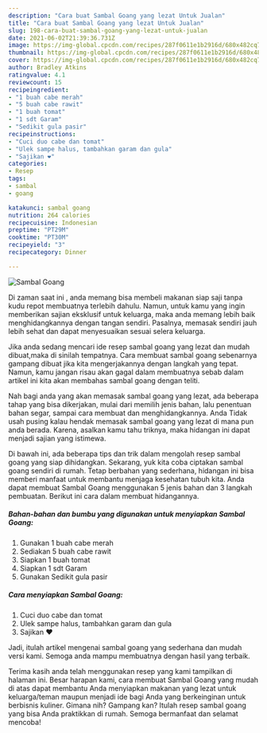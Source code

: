 ```yaml
---
description: "Cara buat Sambal Goang yang lezat Untuk Jualan"
title: "Cara buat Sambal Goang yang lezat Untuk Jualan"
slug: 198-cara-buat-sambal-goang-yang-lezat-untuk-jualan
date: 2021-06-02T21:39:36.731Z
image: https://img-global.cpcdn.com/recipes/287f0611e1b2916d/680x482cq70/sambal-goang-foto-resep-utama.jpg
thumbnail: https://img-global.cpcdn.com/recipes/287f0611e1b2916d/680x482cq70/sambal-goang-foto-resep-utama.jpg
cover: https://img-global.cpcdn.com/recipes/287f0611e1b2916d/680x482cq70/sambal-goang-foto-resep-utama.jpg
author: Bradley Atkins
ratingvalue: 4.1
reviewcount: 15
recipeingredient:
- "1 buah cabe merah"
- "5 buah cabe rawit"
- "1 buah tomat"
- "1 sdt Garam"
- "Sedikit gula pasir"
recipeinstructions:
- "Cuci duo cabe dan tomat"
- "Ulek sampe halus, tambahkan garam dan gula"
- "Sajikan ❤"
categories:
- Resep
tags:
- sambal
- goang

katakunci: sambal goang 
nutrition: 264 calories
recipecuisine: Indonesian
preptime: "PT29M"
cooktime: "PT30M"
recipeyield: "3"
recipecategory: Dinner

---
```



![Sambal Goang](https://img-global.cpcdn.com/recipes/287f0611e1b2916d/680x482cq70/sambal-goang-foto-resep-utama.jpg)

Di zaman  saat ini , anda memang bisa membeli makanan siap saji tanpa kudu repot membuatnya terlebih dahulu. Namun, untuk kamu yang ingin memberikan sajian eksklusif untuk keluarga, maka anda memang lebih baik menghidangkannya dengan tangan sendiri. Pasalnya, memasak sendiri jauh lebih sehat dan dapat menyesuaikan sesuai selera keluarga.

Jika anda sedang mencari ide resep sambal goang yang lezat dan mudah dibuat,maka di sinilah tempatnya. Cara membuat sambal goang  sebenarnya gampang dibuat jika kita mengerjakannya dengan langkah yang tepat. Namun, kamu jangan risau akan gagal dalam membuatnya 
sebab dalam artikel ini kita akan membahas sambal goang dengan teliti.  



Nah bagi anda yang akan memasak sambal goang yang lezat, ada beberapa tahap yang bisa dikerjakan, mulai dari memilih jenis bahan, lalu penentuan bahan segar, sampai cara membuat dan menghidangkannya. Anda Tidak usah pusing kalau hendak memasak sambal goang yang lezat di mana pun anda berada. Karena, asalkan kamu  tahu triknya, maka hidangan ini dapat menjadi sajian yang istimewa.

Di bawah ini, ada beberapa tips dan trik dalam mengolah resep sambal goang yang siap dihidangkan. Sekarang, yuk kita coba ciptakan sambal goang sendiri di rumah. Tetap berbahan yang sederhana, hidangan ini bisa memberi manfaat untuk membantu menjaga kesehatan tubuh kita. Anda dapat membuat Sambal Goang menggunakan 5 jenis bahan dan 3 langkah pembuatan. Berikut ini cara dalam membuat hidangannya.

<!--inarticleads1-->

##### Bahan-bahan dan bumbu yang digunakan untuk menyiapkan Sambal Goang:

1. Gunakan 1 buah cabe merah
1. Sediakan 5 buah cabe rawit
1. Siapkan 1 buah tomat
1. Siapkan 1 sdt Garam
1. Gunakan Sedikit gula pasir




<!--inarticleads2-->

##### Cara menyiapkan Sambal Goang:

1. Cuci duo cabe dan tomat
1. Ulek sampe halus, tambahkan garam dan gula
1. Sajikan ❤




Jadi, itulah artikel mengenai  sambal goang  yang sederhana dan mudah versi kami. Semoga anda mampu membuatnya dengan hasil yang terbaik. 

Terima kasih anda telah menggunakan resep yang kami tampilkan di halaman ini. Besar harapan kami, cara membuat  Sambal Goang yang mudah di atas dapat membantu Anda menyiapkan makanan yang lezat untuk keluarga/teman maupun menjadi ide bagi Anda yang berkeinginan untuk berbisnis kuliner. Gimana nih? Gampang kan? Itulah resep sambal goang yang bisa Anda praktikkan di rumah. Semoga bermanfaat dan selamat mencoba!

